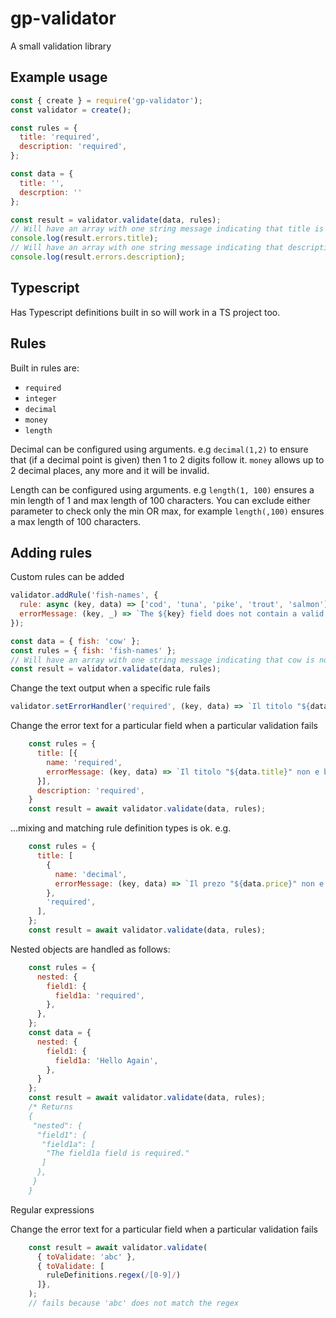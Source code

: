 # gp-validator

A small validation library

## Example usage

```javascript
const { create } = require('gp-validator');
const validator = create();

const rules = {
  title: 'required',
  description: 'required',
};

const data = {
  title: '',
  descrption: ''
};

const result = validator.validate(data, rules);
// Will have an array with one string message indicating that title is required
console.log(result.errors.title);
// Will have an array with one string message indicating that description is required
console.log(result.errors.description);
```

## Typescript

Has Typescript definitions built in so will work in a TS project too.

## Rules

Built in rules are:
- `required`
- `integer`
- `decimal`
- `money`
- `length`

Decimal can be configured using arguments. e.g `decimal(1,2)` to ensure that (if a decimal point is given) then 1 to 2 digits follow it. `money` allows up to 2 decimal places, any more and it will be invalid.

Length can be configured using arguments. e.g `length(1, 100)` ensures a min length of 1 and max length of 100 characters. You can exclude either parameter to check only the min OR max, for example `length(,100)` ensures a max length of 100 characters.

## Adding rules

Custom rules can be added

```javascript
validator.addRule('fish-names', {
  rule: async (key, data) => ['cod', 'tuna', 'pike', 'trout', 'salmon'].includes(data[key]),
  errorMessage: (key, _) => `The ${key} field does not contain a valid type of fish.`,
});

const data = { fish: 'cow' };
const rules = { fish: 'fish-names' };
// Will have an array with one string message indicating that cow is not a valid fish name
const result = validator.validate(data, rules);
```

Change the text output when a specific rule fails
```javascript
validator.setErrorHandler('required', (key, data) => `Il titolo "${data.title}" non e buona per ${key}`);
```

Change the error text for a particular field when a particular validation fails

```javascript
    const rules = {
      title: [{
        name: 'required',
        errorMessage: (key, data) => `Il titolo "${data.title}" non e buona per ${key}`,
      }],
      description: 'required',
    }
    const result = await validator.validate(data, rules);
```

...mixing and matching rule definition types is ok. e.g.

```javascript
    const rules = {
      title: [
        {
          name: 'decimal',
          errorMessage: (key, data) => `Il prezo "${data.price}" non e buona per ${key}`,
        },
        'required',
      ],
    };
    const result = await validator.validate(data, rules);
```

Nested objects are handled as follows:

```javascript
    const rules = {
      nested: {
        field1: {
          field1a: 'required',
        },
      },
    };
    const data = {
      nested: {
        field1: {
          field1a: 'Hello Again',
        },
      }
    };
    const result = await validator.validate(data, rules);
    /* Returns
    {
     "nested": {
      "field1": {
       "field1a": [
        "The field1a field is required."
       ]
      },
     }
    }
```

Regular expressions

Change the error text for a particular field when a particular validation fails

```javascript
    const result = await validator.validate(
      { toValidate: 'abc' },
      { toValidate: [
        ruleDefinitions.regex(/[0-9]/)
      ]},
    );
    // fails because 'abc' does not match the regex
```
